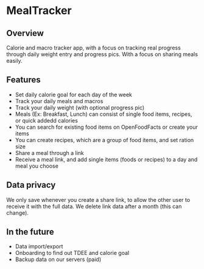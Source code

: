 # MealTracker

## Overview
Calorie and macro tracker app, with a focus on tracking real progress through daily weight entry and progress pics. With a focus on sharing meals easily.

## Features
- Set daily calorie goal for each day of the week
- Track your daily meals and macros
- Track your daily weight (with optional progress pic)
- Meals (Ex: Breakfast, Lunch) can consist of single food items, recipes, or quick addedd calories
- You can search for existing food items on OpenFoodFacts or create your items
- You can create recipes, which are a group of food items, and set ration size
- Share a meal through a link
- Receive a meal link, and add single items (foods or recipes) to a day and meal you choose

## Data privacy
We only save whenever you create a share link, to allow the other user to receive it with the full data. 
We delete link data after a month (this can change).


## In the future

- Data import/export
- Onboarding to find out TDEE and calorie goal
- Backup data on our servers (paid)